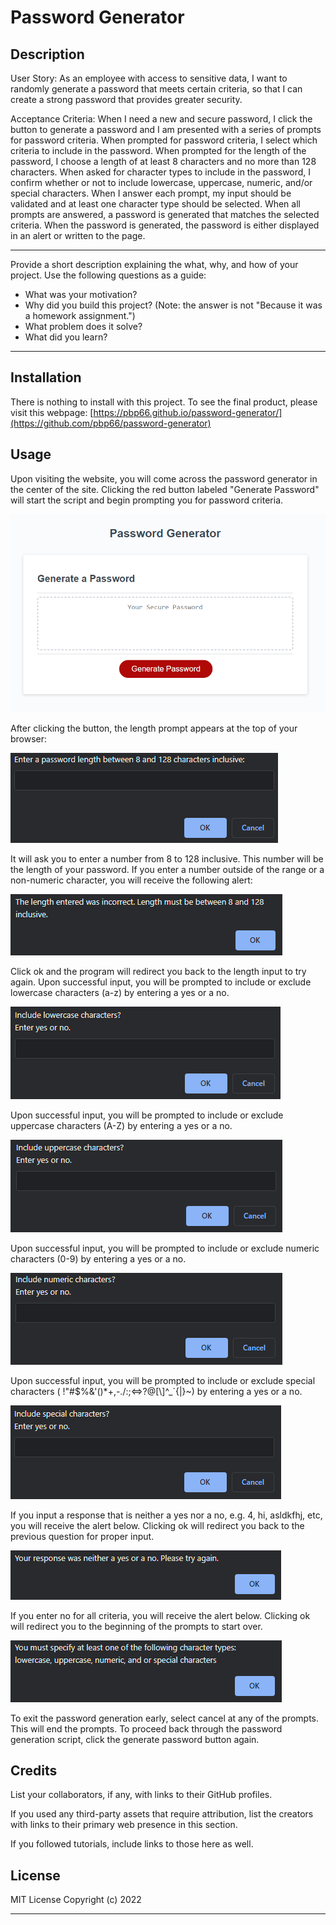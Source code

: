 # Password Generator

## Description
User Story: As an employee with access to sensitive data, I want to randomly generate a password that meets certain criteria, so that I can create a strong password that provides greater security.

Acceptance Criteria: When I need a new and secure password, I click the button to generate a password and I am presented with a series of prompts for password criteria. When prompted for password criteria, I select which criteria to include in the password. When prompted for the length of the password, I choose a length of at least 8 characters and no more than 128 characters. When asked for character types to include in the password, I confirm whether or not to include lowercase, uppercase, numeric, and/or special characters. When I answer each prompt, my input should be validated and at least one character type should be selected. When all prompts are answered, a password is generated that matches the selected criteria. When the password is generated, the password is either displayed in an alert or written to the page.

---

Provide a short description explaining the what, why, and how of your project. Use the following questions as a guide:

- What was your motivation?
- Why did you build this project? (Note: the answer is not "Because it was a homework assignment.")
- What problem does it solve?
- What did you learn?

---
## Installation

There is nothing to install with this project. To see the final product, please visit this webpage: [https://pbp66.github.io/password-generator/](https://github.com/pbp66/password-generator)

## Usage

Upon visiting the website, you will come across the password generator in the center of the site. Clicking the red button labeled "Generate Password" will start the script and begin prompting you for password criteria.

![Click a large red button to generate a password](./assets/images/password-generator-overview.png)

After clicking the button, the length prompt appears at the top of your browser:

![Prompt appears asking you to input a password length between 8 and 128 characters inclusive.](./assets/images/length-criteria.png)

It will ask you to enter a number from 8 to 128 inclusive. This number will be the length of your password. If you enter a number outside of the range or a non-numeric character, you will receive the following alert:

![Alert indicating the entered length was incorrect.](./assets/images/wrong-length-input.png)

Click ok and the program will redirect you back to the length input to try again.
Upon successful input, you will be prompted to include or exclude lowercase characters (a-z) by entering a yes or a no.

![Prompt to include lowercase characters in the password generation.](./assets/images/lowercase-input.png)

Upon successful input, you will be prompted to include or exclude uppercase characters (A-Z) by entering a yes or a no.

![Prompt to include uppercase characters in the password generation.](./assets/images/uppercase-input.png)

Upon successful input, you will be prompted to include or exclude numeric characters (0-9) by entering a yes or a no.

![Prompt to include numeric characters in the password generation.](./assets/images/numeric-input.png)

Upon successful input, you will be prompted to include or exclude special characters ( !"#$%&'()*+,-./:;<=>?@[\\]^_`{|}~) by entering a yes or a no.

![Prompt to include special characters in the password generation.](./assets/images/special-character-input.png)

If you input a response that is neither a yes nor a no, e.g. 4, hi, asldkfhj, etc, you will receive the alert below. Clicking ok will redirect you back to the previous question for proper input.

![Alert indicating neither a yes nor a no was entered.](./assets/images/wrong-input.png)

If you enter no for all criteria, you will receive the alert below. Clicking ok will redirect you to the beginning of the prompts to start over. 

![Alert indicating that all criteria was excluded from selection. At least one of the above criteria must be selected.](./assets/images/no-criteria-specified.png)

To exit the password generation early, select cancel at any of the prompts. This will end the prompts. To proceed back through the password generation script, click the generate password button again.

## Credits

List your collaborators, if any, with links to their GitHub profiles.

If you used any third-party assets that require attribution, list the creators with links to their primary web presence in this section.

If you followed tutorials, include links to those here as well.

## License

MIT License Copyright (c) 2022

---